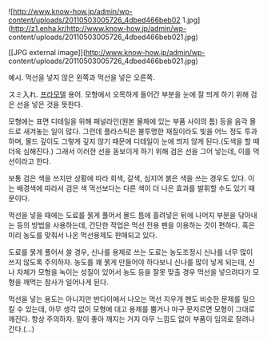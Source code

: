 ![http://www.know-how.jp/admin/wp-content/uploads/20110503005726_4dbed466beb02
1.jpg](http://z1.enha.kr/http://www.know-how.jp/admin/wp-
content/uploads/20110503005726_4dbed466beb021.jpg)

[[JPG external image]](http://www.know-how.jp/admin/wp-
content/uploads/20110503005726_4dbed466beb021.jpg)

  
예시. 먹선을 넣지 않은 왼쪽과 먹선을 넣은 오른쪽.

スミ入れ. [프라모델](%ED%94%84%EB%9D%BC%EB%AA%A8%EB%8D%B8.md) 용어. 모형에서 오목하게 들어간 부분을
눈에 잘 띄게 하기 위해 검은 선을 넣은 것을 뜻한다.

모형에는 표면 디테일을 위해 패널라인(원본 물체에 있는 부품 사이의 틈) 등을 음각 몰드로 새겨놓는 일이 많다. 그런데 플라스틱은 불투명한
재질이라도 빛을 어느 정도 투과하며, 몰드 깊이도 그렇게 깊지 않기 때문에 디테일이 눈에 띄지 않게 된다.(도색을 할 때 더욱 심해진다.)
그래서 이러한 선을 돋보이게 하기 위해 검은 선을 그어 넣는데, 이를 먹선이라고 한다.

보통 검은 색을 쓰지만 상황에 따라 회색, 갈색, 심지어 붉은 색을 쓰는 경우도 있다. 이는 배경색에 따라서 검은 색 먹선보다는 다른 색이
더 나은 효과를 발휘할 수도 있기 때문이다.

먹선을 넣을 때에는 도료를 묽게 풀어서 몰드 틈에 흘려넣은 뒤에 나머지 부분을 닦아내는 등의 방법을 사용하는데, 간단한 작업은 먹선 전용
펜을 이용하는 것이 편하다. 혹은 미리 농도를 맞춰서 나온 먹선용제도 판매되고 있다.

도료를 묽게 풀어서 쓸 경우, 신나를 용제로 쓰는 도료는 농도조정시 신나를 너무 많이 쓰지 않도록 주의하자. 농도를 꽤 묽게 만들어야
하다보니 신나를 많이 넣게 되는데, 신나 자체가 모형을 녹이는 성질이 있어서 농도 등을 잘못 맞출 경우 먹선을 넣으려다가 모형을 깨먹는
참사가 일어나게 된다.

먹선을 넣는 용도는 아니지만 반다이에서 나오는 먹선 지우개 펜도 비슷한 문제를 일으킬 수 있는데, 아무 생각 없이 모형에 대고 용제를 뿜거나
마구 문지르면 모형이 그대로 깨진다. 항상 주의하자. 말이 좋아 깨지는 거지 아무 느낌도 없이 부품이 임의로 잘려나간다.(…)

